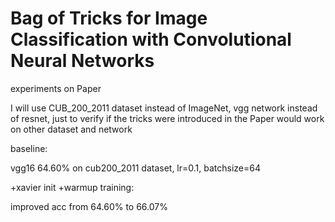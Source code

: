 # Bag of Tricks for Image Classification with Convolutional Neural Networks 


experiments on Paper <Bag of Tricks for Image Classification with Convolutional Neural Networks>

I will use CUB_200_2011 dataset instead of ImageNet, vgg network instead of resnet, just
to verify if the tricks were introduced in the Paper would work on other dataset and network


baseline: 

vgg16 64.60% on cub200_2011 dataset, lr=0.1, batchsize=64

+xavier init 
+warmup training:

improved acc from 64.60% to 66.07%

